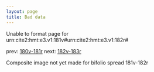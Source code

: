 ```yaml
---
layout: page
title: Bad data
---
```


Unable to format page for urn:cite2:hmt:e3.v1:181v#urn:cite2:hmt:e3.v1:182r#

prev: [180v-181r](../180v-181r/) next: [182v-183r](../182v-183r/)

Composite image not yet made for bifolio spread 181v-182r

